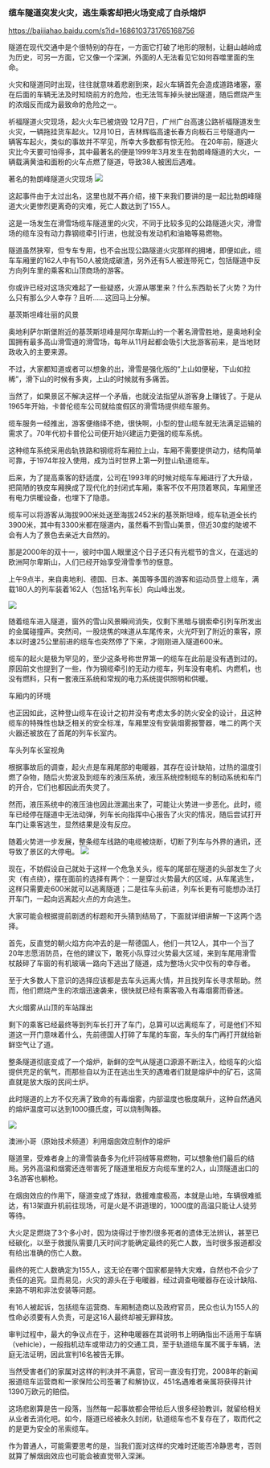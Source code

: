 ### 缆车隧道突发火灾，逃生乘客却把火场变成了自杀熔炉
https://baijiahao.baidu.com/s?id=1686103731765168756

隧道在现代交通中是个很特别的存在，一方面它打破了地形的限制，让翻山越岭成为历史，可另一方面，它又像一个深渊，外面的人无法看见它如何吞噬里面的生命。

火灾和隧道同时出现，往往就意味着悲剧到来，起火车辆首先会造成道路堵塞，塞在后面的车辆无法及时知晓前方的危险，也无法驾车掉头驶出隧道，随后燃烧产生的浓烟反而成为最致命的危险之一。

祈福隧道火灾现场，起火火车已被烧毁
12月7日，广州广台高速公路祈福隧道发生火灾，一辆拖挂货车起火。12月10日，吉林辉临高速长春方向板石三号隧道内一辆客车起火，类似的事故并不罕见，所幸大多数都有惊无险。
在20年前，隧道火灾比今天要可怕得多，其中最著名的便是1999年3月发生在勃朗峰隧道的大火，一辆载满黄油和面粉的火车点燃了隧道，导致38人被困后遇难。

著名的勃朗峰隧道火灾现场
<img src="https://pics1.baidu.com/feed/4034970a304e251f2f3e5b1e116774107d3e5370.jpeg?token=6fb82d2cb07e47b013ef7054eb2d6b32">

这起事件由于太过出名，这里也就不再介绍，接下来我们要讲的是一起比勃朗峰隧道大火更惨烈更离奇的灾难，死亡人数达到了155人。

这是一场发生在滑雪场缆车隧道里的火灾，不同于比较多见的公路隧道火灾，滑雪场的缆车没有动力靠钢缆牵引行进，也就没有发动机和油箱等易燃物。

隧道虽然狭窄，但专车专用，也不会出现公路隧道火灾那样的拥堵，即便如此，缆车车厢里的162人中有150人被烧成碳渣，另外还有5人被连带死亡，包括隧道中反方向列车里的乘客和山顶商场的游客。

你或许已经对这场灾难起了一些疑惑，火源从哪里来？什么东西助长了火势？为什么只有那么少人幸存？且听……这回马上分解。

基茨斯坦峰壮丽的风景

奥地利萨尔斯堡附近的基茨斯坦峰是阿尔卑斯山的一个著名滑雪胜地，是奥地利全国拥有最多高山滑雪道的滑雪场，每年从11月起都会吸引大批游客前来，是当地财政收入的主要来源。

不过，大家都知道或者可以想象的出，滑雪是强化版的“上山如便秘，下山如拉稀”，滑下山的时候有多爽，上山的时候就有多痛苦。

当然了，如果景区不解决这样一个矛盾，也就没法指望从游客身上赚钱了。于是从1965年开始，卡普伦缆车公司就给度假区的滑雪场提供缆车服务。

缆车服务一经推出，游客便络绎不绝，很快啊，小型的登山缆车就无法满足运输的需求了。70年代初卡普伦公司便开始兴建运力更强的缆车系统。

这种缆车系统采用齿轨铁路和钢缆将车厢拉上山，车厢不需要提供动力，结构简单可靠，于1974年投入使用，成为当时世界上第一列登山轨道缆车。

后来，为了提高乘客的舒适度，公司在1993年的时候对缆车车厢进行了大升级，把简陋的铁皮车厢换成了现代化的封闭式车厢，乘客不仅不用顶着寒风，车厢里还有电力供暖设备，也埋下了隐患。

缆车可以将游客从海拔900米处送至海拔2452米的基茨斯坦峰，缆车轨道全长约3900米，其中有3300米都在隧道内，虽然看不到雪山美景，但近30度的陡坡不会有人为了景色去亲近大自然的。

那是2000年的双十一，彼时中国人眼里这个日子还只有光棍节的含义，在遥远的欧洲阿尔卑斯山，人们已经开始享受滑雪季节的惬意。

上午9点半，来自奥地利、德国、日本、美国等多国的游客和运动员登上缆车，满载180人的列车装着162人（包括1名列车长）向山峰出发。

<img src="https://inews.gtimg.com/newsapp_bt/0/12907655905/">


随着缆车进入隧道，窗外的雪山风景瞬间消失，仅剩下黑暗与钢索牵引列车所发出的金属碰撞声。突然间，一股烧焦的味道从车尾传来，火光吓到了附近的乘客，原本以时速25公里前进的缆车也突然停了下来，才刚刚进入隧道600米。

缆车的起火是极为罕见的，至少这条号称世界第一的缆车在此前是没有遇到过的。原因前文也提到了一些，作为钢缆牵引的无动力缆车，列车没有电机、内燃机，也没有燃料，只有一套液压系统和常规的电力系统提供照明和供暖。

车厢内的环境

也正因如此，这种登山缆车在设计之初并没有考虑太多的防火安全的设计，且这种缆车的特殊性也缺乏相关的安全标准，车厢里没有安装烟雾报警器，唯二的两个灭火器还被放在了首尾的列车长室内。

车头列车长室视角

根据事故后的调查，起火点是车厢尾部的电暖器，其存在设计缺陷，过热的温度引燃了杂物，随后火势波及到缆车的液压系统，液压系统控制缆车的制动系统和车门的开合，它们也都因此而失灵了。

然而，液压系统中的液压油也因此泄漏出来了，可能让火势进一步恶化。此时，缆车已经停在隧道中无法动弹，列车长向指挥中心报告了火灾的情况，随后尝试打开车门让乘客逃生，显然结果是没有反应。

随着火势进一步发展，整条缆车线路的电缆被烧断，切断了列车与外界的通讯，还导致了景区的大停电。
<img src="https://pics4.baidu.com/feed/d6ca7bcb0a46f21ff9a1ecad4fc5d6670e33aea4.png?token=9d5512131798cfbce64be72088a976cd&s=CFA4EC48E6E7E3661EAA588903001088">

现在，不妨假设自己就处于这样一个危急关头，缆车的尾部在隧道的头部发生了火灾（有点绕），摆在面前的选择有两个：一是穿过火势最大的区域，从车尾逃生，这样只需要走600米就可以逃离隧道；二是往车头前进，列车长更有可能想办法打开车门，一起向远离起火点的方向逃生。

大家可能会根据提前剧透的标题和开头猜到结局了，下面就详细讲解一下这两个选择。

首先，反直觉的朝火焰方向冲去的是一帮德国人，他们一共12人，其中一个当了20年志愿消防员，在他的建议下，敢死小队穿过火势最大区域，来到车尾用滑雪杖敲碎了车窗的有机玻璃一路向下逃出了隧道，成为整场火灾中仅有的幸存者。

至于大多数人下意识的选择应该都是去车头远离火情，并且找列车长寻求帮助。然而，他们燃烧产生的浓烟迅速袭来，很快就已经有乘客吸入有毒烟雾而昏迷。

大火烟雾从山顶的车站蹿出

剩下的乘客已经最终等到列车长打开了车门，总算可以远离缆车了，可是他们不知道这一开门意味着什么，先前德国人打碎了车尾的车窗，车头的车门再打开就给新鲜空气让了道。

整条隧道彻底变成了一个熔炉，新鲜的空气从隧道口源源不断注入，给缆车的火焰提供充足的氧气，而那些自以为正在逃出生天的遇难者们就是熔炉中的矿石，这简直就是放大版的民间土炉。

此时隧道的上方不仅充满了致命的有毒烟雾，内部温度也极度飙升，这种自然通风的熔炉温度可以达到1000摄氏度，可以烧制陶器。

<img src="https://tukuimg.bdstatic.com/scrop/0a43bf320e317a2b506c1652b587145d.gif">

澳洲小哥（原始技术频道）利用烟囱效应制作的熔炉

隧道里，受难者身上的滑雪装备多为化纤羽绒等易燃物，可以想象他们最后的结局。另外高温和烟雾还连带害死了隧道里相反方向缆车里的2人，山顶隧道出口的3名游客也躺枪。

在烟囱效应的作用下，隧道变成了炼狱，救援难度极高，本就是山地，车辆很难抵达，有13架直升机前往现场，可是火是不讲道理的，1000度的高温只能让人徒劳等待。

大火足足燃烧了3个多小时，因为烧得过于惨烈很多死者的遗体无法辨认，甚至已经碳化，以至于救援队需要几天时间才能确定最终的死亡人数，当时很多报道都没有给出准确的伤亡人数。

最终的死亡人数确定为155人，这无论在哪个国家都是特大灾难，自然也不会少了责任的追究。显而易见，火灾的源头在于电暖器，经过调查电暖器存在设计缺陷、来路不明和非法安装等问题。

有16人被起诉，包括缆车运营商、车厢制造商以及政府官员，民众也认为155人的性命必须要有人负责，可是这16人最终却被无罪释放。

审判过程中，最大的争议点在于，这种电暖器在其说明书上明确指出不适用于车辆（vehicle），一般指机动车或带动力的交通工具，至于轨道缆车属不属于车辆，法庭无法证明，因此宣判16名被告无罪。

当然受害者们的家属对这样的判决并不满意，官司一直没有打完，2008年的新闻报道缆车运营商和一家保险公司签署了和解协议，451名遇难者亲属将获得共计1390万欧元的赔偿。

这场悲剧算是告一段落，当然每一起事故都会带给后人很多经验教训，就留给相关从业者去消化吧。如今，隧道已经被永久封闭，轨道缆车也不复存在了，取而代之的是更为安全的吊索缆车。

作为普通人，可能需要思考的是，当我们面对这样的灾难时还能否冷静思考，否则就算了解烟囱效应也可能会被直觉带入深渊。
